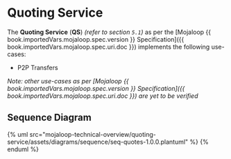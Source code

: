 # Quoting Service
The **Quoting Service** (**QS**) _(refer to section `5.1`)_ as per the [Mojaloop {{ book.importedVars.mojaloop.spec.version }} Specification]({{ book.importedVars.mojaloop.spec.uri.doc }}) implements the following use-cases:
* P2P Transfers

_Note: other use-cases as per [Mojaloop {{ book.importedVars.mojaloop.spec.version }} Specification]({{ book.importedVars.mojaloop.spec.uri.doc }}) are yet to be verified_

## Sequence Diagram

{% uml src="mojaloop-technical-overview/quoting-service/assets/diagrams/sequence/seq-quotes-1.0.0.plantuml" %}
{% enduml %}
